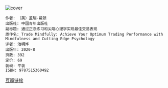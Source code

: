 ![cover](https://img9.doubanio.com/view/subject/s/public/s33676186.jpg)

    作者: （美）盖瑞·戴顿
    出版社: 中国青年出版社
    副标题: 通过正念练习和尖端心理学实现最佳交易表现
    原作名: Trade Mindfully: Achieve Your Optimum Trading Performance with Mindfulness and Cutting Edge Psychology
    译者: 池明烨
    出版年: 2020-8
    页数: 392
    定价: 69
    装帧: 平装
    ISBN: 9787515360492

[豆瓣链接](https://book.douban.com/subject/35119423/)









































